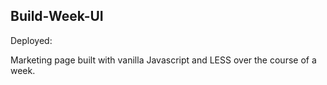 ## Build-Week-UI

Deployed: 

Marketing page built with vanilla Javascript and LESS over the course of a week. 
